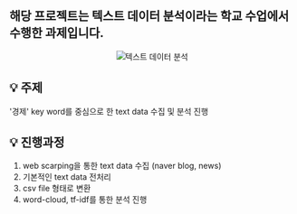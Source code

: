 ## 해당 프로젝트는 텍스트 데이터 분석이라는 학교 수업에서 수행한 과제입니다.

<div align="center">
  
  ![텍스트 데이터 분석](https://github.com/user-attachments/assets/a0bcfca4-9f68-4a22-bcff-3f5807fd5fc3)
  
</div>

## 💡 주제 
'경제' key word를 중심으로 한 text data 수집 및 분석 진행

## 💡 진행과정
1. web scarping을 통한 text data 수집 (naver blog, news)
2. 기본적인 text data 전처리
3. csv file 형태로 변환
4. word-cloud, tf-idf를 통한 분석 진행
